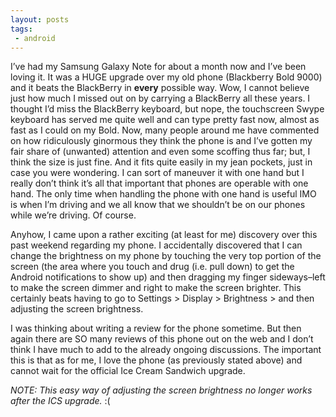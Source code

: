 ```yaml
---
layout: posts
tags:
 - android
---
```


I’ve had my Samsung Galaxy Note for about a month now and I’ve been loving it.  It was a HUGE upgrade over my old phone (Blackberry Bold 9000) and it beats the BlackBerry in __every__ possible way.  Wow, I cannot believe just how much I missed out on by carrying a BlackBerry all these years.  I thought I’d miss the BlackBerry keyboard, but nope, the touchscreen Swype keyboard has served me quite well and can type pretty fast now, almost as fast as I could on my Bold.  Now, many people around me have commented on how ridiculously ginormous they think the phone is and I’ve gotten my fair share of (unwanted) attention and even some scoffing thus far; but, I think the size is just fine.  And it fits quite easily in my jean pockets, just in case you were wondering.  I can sort of maneuver it with one hand but I really don’t think it’s all that important that phones are operable with one hand.  The only time when handling the phone with one hand is useful IMO is when I’m driving and we all know that we shouldn’t be on our phones while we’re driving.  Of course.

Anyhow, I came upon a rather exciting (at least for me) discovery over this past weekend regarding my phone.  I accidentally discovered that I can change the brightness on my phone by touching the very top portion of the screen (the area where you touch and drug (i.e. pull down) to get the Android notifications to show up) and then dragging my finger sideways–left to make the screen dimmer and right to make the screen brighter.  This certainly beats having to go to Settings > Display > Brightness > and then adjusting the screen brightness.

I was thinking about writing a review for the phone sometime.  But then again there are SO many reviews of this phone out on the web and I don’t think I have much to add to the already ongoing discussions.  The important this is that as for me, I love the phone (as previously stated above) and cannot wait for the official Ice Cream Sandwich upgrade.

_NOTE: This easy way of adjusting the screen brightness no longer works after the ICS upgrade._ :(
